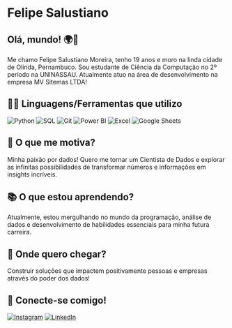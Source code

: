 # Felipe Salustiano

## Olá, mundo! 🌍👋
Me chamo Felipe Salustiano Moreira, tenho 19 anos e moro na linda cidade de Olinda, Pernambuco. Sou estudante de Ciência da Computação no 2º período na UNINASSAU. Atualmente atuo na área de desenvolvimento na empresa MV Sitemas LTDA!

## 👨‍💻 Linguagens/Ferramentas que utilizo
![Python](https://img.shields.io/badge/Python-3776AB?style=for-the-badge&logo=python&logoColor=white)
![SQL](https://img.shields.io/badge/SQL-336791?style=for-the-badge&logo=postgresql&logoColor=white)
![Git](https://img.shields.io/badge/Git-F05032?style=for-the-badge&logo=git&logoColor=white)
![Power BI](https://img.shields.io/badge/PowerBI-F2C811?style=for-the-badge&logo=powerbi&logoColor=black)
![Excel](https://img.shields.io/badge/Excel-217346?style=for-the-badge&logo=microsoft-excel&logoColor=white)
![Google Sheets](https://img.shields.io/badge/Google%20Sheets-34A853?style=for-the-badge&logo=googlesheets&logoColor=white)

## 🌟 O que me motiva?
Minha paixão por dados! Quero me tornar um Cientista de Dados e explorar as infinitas possibilidades de transformar números e informações em insights incríveis.

## 📚 O que estou aprendendo?
Atualmente, estou mergulhando no mundo da programação, análise de dados e desenvolvimento de habilidades essenciais para minha futura carreira.

## 🎯 Onde quero chegar?
Construir soluções que impactem positivamente pessoas e empresas através do poder dos dados!

## 🔗 Conecte-se comigo!
[![Instagram](https://img.shields.io/badge/Instagram-E4405F?style=for-the-badge&logo=instagram&logoColor=white)](https://www.instagram.com/salufelipe_)
[![LinkedIn](https://img.shields.io/badge/LinkedIn-0077B5?style=for-the-badge&logo=linkedin&logoColor=white)](https://www.linkedin.com/in/felipesalustianomoreira)